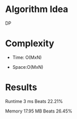 # Algorithm Idea

DP

# Complexity

- Time: O(MxN)

- Space:O(MxN)

# Results

Runtime
3
ms
Beats
22.21%

Memory
17.95
MB
Beats
26.45%